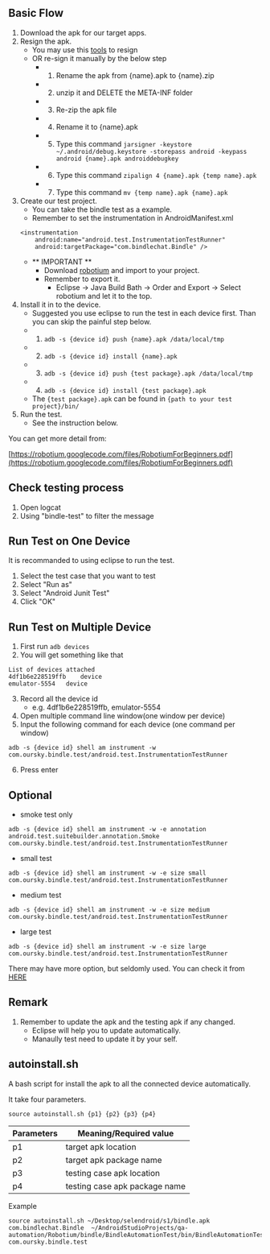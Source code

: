 Basic Flow
----

1. Download the apk for our target apps.
2. Resign the apk.
	- You may use this [tools](https://code.google.com/p/apk-resigner/) to resign
	- OR re-sign it manually by the below step
		- 1. Rename the apk from {name}.apk to {name}.zip
		- 2. unzip it and DELETE the META-INF folder
		- 3. Re-zip the apk file
		- 4. Rename it to {name}.apk
		- 5. Type this command `jarsigner -keystore ~/.android/debug.keystore -storepass android -keypass
android {name}.apk androiddebugkey`
		- 6. Type this command `zipalign 4 {name}.apk {temp name}.apk`
		- 7. Type this command `mv {temp name}.apk {name}.apk`
3. Create our test project.
	- You can take the bindle test as a example.
	- Remember to set the instrumentation in AndroidManifest.xml
	```
	<instrumentation
        android:name="android.test.InstrumentationTestRunner"
        android:targetPackage="com.bindlechat.Bindle" />
    ```
	- ** IMPORTANT ** 
		- Download [robotium](https://github.com/RobotiumTech/robotium/wiki/Downloads) and import to your project.
		- Remember to export it.
			- Eclipse -> Java Build Bath -> Order and Export -> Select robotium and let it to the top.
4. Install it in to the device.
	- Suggested you use eclipse to run the test in each device first. Than you can skip the painful step below.
	- 1. `adb -s {device id} push {name}.apk /data/local/tmp`
	- 2. `adb -s {device id} install {name}.apk`
	- 3. `adb -s {device id} push {test package}.apk /data/local/tmp`
	- 4. `adb -s {device id} install {test package}.apk`
	- The `{test package}.apk` can be found in `{path to your test project}/bin/`
5. Run the test.
	- See the instruction below.

You can get more detail from:

[https://robotium.googlecode.com/files/RobotiumForBeginners.pdf](https://robotium.googlecode.com/files/RobotiumForBeginners.pdf)

Check testing process
---
1. Open logcat
2. Using "bindle-test" to filter the message 

Run Test on One Device
---
It is recommanded to using eclipse to run the test.

1. Select the test case that you want to test
2. Select "Run as"
3. Select "Android Junit Test"
4. Click "OK"


Run Test on Multiple Device
---
1. First run `adb devices`
2. You will get something like that

```
List of devices attached 
4df1b6e228519ffb	device
emulator-5554	device

```
3. Record all the device id
   -  e.g. 4df1b6e228519ffb, emulator-5554
4. Open multiple command line window(one window per device)
5. Input the following command for each device (one command per window)
```
adb -s {device id} shell am instrument -w com.oursky.bindle.test/android.test.InstrumentationTestRunner
```
6. Press enter



Optional
----

- smoke test only

```
adb -s {device id} shell am instrument -w -e annotation android.test.suitebuilder.annotation.Smoke com.oursky.bindle.test/android.test.InstrumentationTestRunner

```

- small test

```
adb -s {device id} shell am instrument -w -e size small com.oursky.bindle.test/android.test.InstrumentationTestRunner 

```

- medium test

```
adb -s {device id} shell am instrument -w -e size medium com.oursky.bindle.test/android.test.InstrumentationTestRunner 

```

- large test

```
adb -s {device id} shell am instrument -w -e size large com.oursky.bindle.test/android.test.InstrumentationTestRunner 

```

There may have more option, but seldomly used. You can check it from [HERE](http://developer.android.com/reference/android/test/InstrumentationTestRunner.html)

Remark
---
1. Remember to update the apk and the testing apk if any changed.
	- Eclipse will help you to update automatically.
	- Manaully test need to update it by your self.

	
autoinstall.sh
----
A bash script for install the apk to all the connected device automatically.

It take four parameters.

```
source autoinstall.sh {p1} {p2} {p3} {p4}
```

Parameters| Meaning/Required value
-------- | --------
p1 | target apk location
p2 | target apk package name
p3 | testing case apk location
p4 | testing case apk package name

Example

```
source autoinstall.sh ~/Desktop/selendroid/s1/bindle.apk com.bindlechat.Bindle  ~/AndroidStudioProjects/qa-automation/Robotium/bindle/BindleAutomationTest/bin/BindleAutomationTest.apk com.oursky.bindle.test

```

